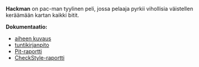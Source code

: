 **Hackman** on pac-man tyylinen peli, jossa pelaaja pyrkii vihollisia väistellen keräämään kartan kaikki bitit.


**Dokumentaatio:** 


- [aiheen kuvaus](dokumentaatio/aiheenKuvausJaRakenne.md)
- [tuntikirjanpito](dokumentaatio/tuntikirjanpito.md)
- [Pit-raportti](https://htmlpreview.github.io/?https://github.com/Ouzii/Hackman/blob/master/dokumentaatio/Pit-raportti/201702101709/index.html)
- [CheckStyle-raportti](https://htmlpreview.github.io/?https://github.com/Ouzii/Hackman/blob/master/dokumentaatio/Checkstyle-raportti/site/checkstyle.html)
